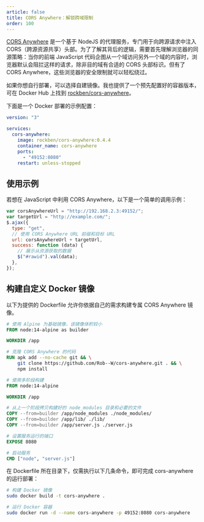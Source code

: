```yaml
---
article: false
title: CORS Anywhere：解锁跨域限制
order: 100
---
```


[CORS Anywhere](https://github.com/Rob--W/cors-anywhere) 是一个基于 NodeJS 的代理服务，专门用于向跨源请求中注入 CORS（跨源资源共享）头部。为了了解其背后的逻辑，需要首先理解浏览器的同源策略：当你的前端 JavaScript 代码企图从一个域访问另外一个域的内容时，浏览器默认会阻拦这样的请求，除非目的域有合适的 CORS 头部标识。但有了 CORS Anywhere，这些浏览器的安全限制就可以轻松绕过。

如果你想自行部署，可以选择自建镜像。我也提供了一个预先配置好的容器版本，可在 Docker Hub 上找到 [rockben/cors-anywhere](https://hub.docker.com/r/rockben/cors-anywhere)。

下面是一个 Docker 部署的示例配置：

```yml
version: "3"

services:
  cors-anywhere:
    image: rockben/cors-anywhere:0.4.4
    container_name: cors-anywhere
    ports:
      - "49152:8080"
    restart: unless-stopped
```

## 使用示例

若想在 JavaScript 中利用 CORS Anywhere，以下是一个简单的调用示例：

```javascript
var corsAnywhereUrl = "http://192.168.2.3:49152/";
var targetUrl = "http://example.com/";
$.ajax({
  type: "get",
  // 使用 CORS Anywhere URL 前缀和目标 URL
  url: corsAnywhereUrl + targetUrl,
  success: function (data) {
    // 展示从资源获取的数据
    $("#rawid").val(data);
  },
});
```

## 构建自定义 Docker 镜像

以下为提供的 Dockerfile 允许你依据自己的需求构建专属 CORS Anywhere 镜像。

```dockerfile
# 使用 Alpine 为基础镜像，该镜像体积较小
FROM node:14-alpine as builder

WORKDIR /app

# 克隆 CORS Anywhere 的代码
RUN apk add --no-cache git && \
    git clone https://github.com/Rob--W/cors-anywhere.git . && \
    npm install

# 使用多阶段构建
FROM node:14-alpine

WORKDIR /app

# 从上一个阶段拷贝构建好的 node_modules 目录和必要的文件
COPY --from=builder /app/node_modules ./node_modules/
COPY --from=builder /app/lib/ ./lib/
COPY --from=builder /app/server.js ./server.js

# 设置服务运行的端口
EXPOSE 8080

# 启动服务
CMD ["node", "server.js"]
```

在 Dockerfile 所在目录下，仅需执行以下几条命令，即可完成 cors-anywhere 的运行部署：

```bash
# 构建 Docker 镜像
sudo docker build -t cors-anywhere .

# 运行 Docker 容器
sudo docker run -d --name cors-anywhere -p 49152:8080 cors-anywhere
```
